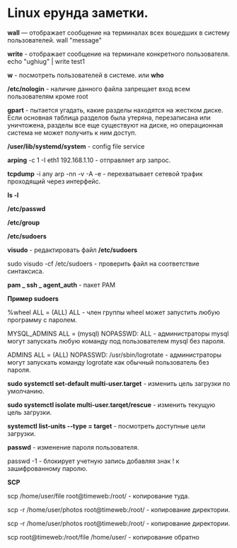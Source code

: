 # Linux ерунда заметки.

**wall** —  отображает сообщение на терминалах всех вошедших в систему пользователей. wall "message"

**write** - отображает сообщение на терминале конкретного пользователя.  echo "ughiug" | write test1

**w** - посмотреть пользователей в системе. или **who**

**/etc/nologin** - наличие данного файла запрещает вход всем пользователям кроме root

**gpart** - пытается угадать, какие разделы находятся на жестком диске. Если основная таблица разделов 
 была утеряна, перезаписана или уничтожена, разделы все еще существуют на диске, но 
 операционная система не может получить к ним доступ.

**/user/lib/systemd/system** - config file service

**arping** -c 1 -I eth1 192.168.1.10 - отправляет arp запрос.

**tcpdump** -i any arp -nn -v -A -e - перехватывает сетевой трафик проходящий через интерфейс.

**ls -l**

**/etc/passwd**

**/etc/group**

**/etc/sudoers** 

**visudo** - редактировать файл **/etc/sudoers**

sudo visudo -cf /etc/sudoers - проверить файл на соответствие синтаксиса.

**pam _ ssh _ agent_auth** - пакет PAM 

**Пример sudoers**

%wheel ALL = (ALL) ALL - член группы wheel может запустить любую программу с паролем.

MYSQL_ADMINS ALL = (mysql) NOPASSWD: ALL - администраторы mysql могут запускать любую команду под пользователем mysql без пароля.

ADMINS ALL =  (ALL) NOPASSWD: /usr/sbin/logrotate - администраторы могут запускать команду logrotate как обычный пользователь без пароля.


**sudo systemctl set-default multi-user.target** - изменить цель загрузки по умолчанию.

**sudo systemctl isolate multi-user.tarqet/rescue** - изменить текущую цель загрузки.

**systemctl list-units --type = target** - посмотреть доступные цели загрузки.

**passwd** - изменение пароля пользователя.

passwd -1 - блокирует учетную запись добавляя знак ! к зашифрованному паролю.

**SCP**

scp /home/user/file root@timeweb:/root/ - копирование туда.

scp -r /home/user/photos root@timeweb:/root/ - копирование директории.

scp -r /home/user/photos root@timeweb:/root/ - копирование директории.

scp root@timeweb:/root/file /home/user/ - копирование обратно




